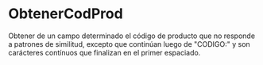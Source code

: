 # ObtenerCodProd
Obtener de un campo determinado el código de producto que no responde a patrones de similitud, excepto que continúan luego de "CODIGO:" y son carácteres contínuos que finalizan en el primer espaciado.

